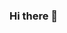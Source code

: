 ### Hi there 👋

<!--
**Shahul11/Shahul11** is a ✨ _special_ ✨ repository because its `README.md` (this file) appears on your GitHub profile.

Here are some ideas to get you started:

- 🔭 I’m currently working on ...Java
- 🌱 I’m currently learning ...JavaScript
- 👯 I’m looking to collaborate on ...UI
- 🤔 I’m looking for help with ...JavaScript
- 💬 Ask me about ...Anything
- 📫 How to reach me: ... https://scatteredpoints.com/
- 😄 Pronouns: ... He/Him
- ⚡ Fun fact: ...I am sapiosexual (https://i.pinimg.com/originals/4b/8d/c3/4b8dc3af2be6347ae3f0dc2ea10def0a.png)
-->
